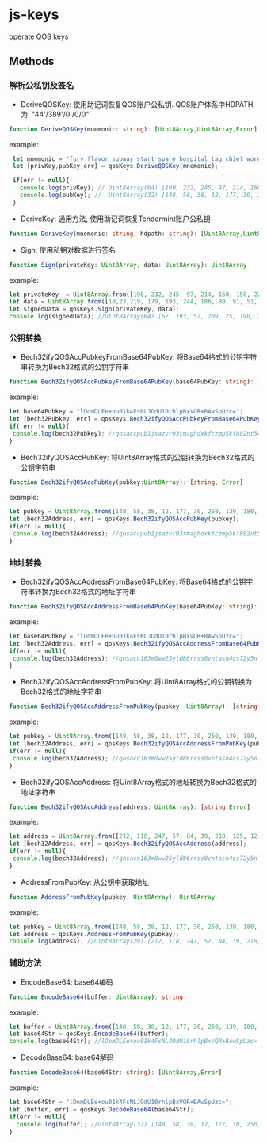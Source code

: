 # js-keys
operate QOS keys


## Methods

### 解析公私钥及签名 

*  DeriveQOSKey: 使用助记词恢复QOS账户公私钥. QOS账户体系中HDPATH为: "44'/389'/0'/0/0"

```typescript
function DeriveQOSKey(mnemonic: string): [Uint8Array,Uint8Array,Error]
```

example: 

```typescript
 let mnemonic = "fury flavor subway start spare hospital tag chief word start pencil borrow town mandate detect pencil cook bridge right scout remain this differ leader";
 let [privKey,pubKey,err] = qosKeys.DeriveQOSKey(mnemonic);

 if(err != null){
   console.log(privKey); // Uint8Array(64) [190, 232, 245, 97, 214, 160, 158, 227, 219, 179, 193, 244, 186, 80, 91, 51, 191, 22, 255, 171, 154, 156, 13, 75, 49, 39, 98, 248, 28, 151, 88, 118, 148, 58, 38, 12, 177, 30, 250, 139, 180, 214, 78, 5, 176, 210, 201, 57, 213, 53, 210, 184, 101, 164, 28, 85, 65, 31, 129, 3, 4, 169, 83, 55]
   console.log(pubKey); //  Uint8Array(32) [148, 58, 38, 12, 177, 30, 250, 139, 180, 214, 78, 5, 176, 210, 201, 57, 213, 53, 210, 184, 101, 164, 28, 85, 65, 31, 129, 3, 4, 169, 83, 55]   
 }  

```

*  DeriveKey: 通用方法, 使用助记词恢复Tendermint账户公私钥

```typescript
function DeriveKey(mnemonic: string, hdpath: string): [Uint8Array,Uint8Array,Error]
```

* Sign: 使用私钥对数据进行签名

```typescript
function Sign(privateKey: Uint8Array, data: Uint8Array): Uint8Array
```

example: 

```typescript
let privateKey  = Uint8Array.from([190, 232, 245, 97, 214, 160, 158, 227, 219, 179, 193, 244, 186, 80, 91, 51, 191, 22, 255, 171, 154, 156, 13, 75, 49, 39, 98, 248, 28, 151, 88, 118, 148, 58, 38, 12, 177, 30, 250, 139, 180, 214, 78, 5, 176, 210, 201, 57, 213, 53, 210, 184, 101, 164, 28, 85, 65, 31, 129, 3, 4, 169, 83, 55]);
let data = Uint8Array.from([10,23,219, 179, 193, 244, 186, 80, 91, 51, 191, 22, 255]);
let signedData = qosKeys.Sign(privateKey, data);
console.log(signedData); //Uint8Array(64) [67, 193, 52, 209, 75, 190, 230, 235, 107, 63, 32, 124, 6, 25, 160, 57, 205, 21, 255, 102, 28, 63, 9, 172, 136, 71, 68, 184, 84, 116, 38, 145, 91, 224, 114, 207, 188, 15, 147, 192, 42, 16, 194, 133, 75, 9, 179, 11, 248, 89, 67, 209, 41, 241, 172, 165, 51, 215, 4, 131, 106, 150, 194, 4]
```

### 公钥转换

* Bech32ifyQOSAccPubkeyFromBase64PubKey: 将Base64格式的公钥字符串转换为Bech32格式的公钥字符串

```typescript
function Bech32ifyQOSAccPubkeyFromBase64PubKey(base64PubKey: string): [string,Error]
```

example: 

```typescript
let base64Pubkey = "lDomDLEe+ou01k4FsNLJOdU10rhlpBxVQR+BAwSpUzc=";
let [bech32Pubkey, err] = qosKeys.Bech32ifyQOSAccPubkeyFromBase64PubKey(base64Pubkey);
if( err != null){
 console.log(bech32Pubkey); //qosaccpub1jsazvr93rmaghdxkfczmp5kf882nt54cvkjpc42pr7qsxp9f2vms2evj9l
}   
```

* Bech32ifyQOSAccPubKey: 将Uint8Array格式的公钥转换为Bech32格式的公钥字符串

```typescript
function Bech32ifyQOSAccPubKey(pubkey:Uint8Array): [string, Error]
```

example: 

```typescript
let pubkey = Uint8Array.from([148, 58, 38, 12, 177, 30, 250, 139, 180, 214, 78, 5, 176, 210, 201, 57, 213, 53, 210, 184, 101, 164, 28, 85, 65, 31, 129, 3, 4, 169, 83, 55]);
let [bech32Address, err] = qosKeys.Bech32ifyQOSAccPubKey(pubkey);   
if(err != null){
 console.log(bech32Address); //qosaccpub1jsazvr93rmaghdxkfczmp5kf882nt54cvkjpc42pr7qsxp9f2vms2evj9l
}
```

### 地址转换

* Bech32ifyQOSAccAddressFromBase64PubKey: 将Base64格式的公钥字符串转换为Bech32格式的地址字符串

```typescript
function Bech32ifyQOSAccAddressFromBase64PubKey(base64PubKey: string): [string,Error]
```

example: 

```typescript
let base64Pubkey = "lDomDLEe+ou01k4FsNLJOdU10rhlpBxVQR+BAwSpUzc=";
let [bech32Address, err] = qosKeys.Bech32ifyQOSAccAddressFromBase64PubKey(base64Pubkey);   
if(err != null){
 console.log(bech32Address); //qosacc163m0ww25yld86rrss0vntasn4cs72y5nl9evw3
} 
```

* Bech32ifyQOSAccAddressFromPubKey: 将Uint8Array格式的公钥转换为Bech32格式的地址字符串

```typescript
function Bech32ifyQOSAccAddressFromPubKey(pubkey: Uint8Array): [string,Error]
```

example: 

```typescript
let pubkey = Uint8Array.from([148, 58, 38, 12, 177, 30, 250, 139, 180, 214, 78, 5, 176, 210, 201, 57, 213, 53, 210, 184, 101, 164, 28, 85, 65, 31, 129, 3, 4, 169, 83, 55]);
let [bech32Address, err] = qosKeys.Bech32ifyQOSAccAddressFromPubKey(pubkey);
if(err != null){
 console.log(bech32Address); //qosacc163m0ww25yld86rrss0vntasn4cs72y5nl9evw3
}      
```

* Bech32ifyQOSAccAddress: 将Uint8Array格式的地址转换为Bech32格式的地址字符串

```typescript
function Bech32ifyQOSAccAddress(address: Uint8Array): [string,Error]
```

example: 

```typescript
let address = Uint8Array.from([212, 118, 247, 57, 84, 39, 218, 125, 12, 112, 131, 217, 53, 246, 19, 174, 33, 229, 18, 147]);
let [bech32Address, err] = qosKeys.Bech32ifyQOSAccAddress(address);
if(err != null){
 console.log(bech32Address); //qosacc163m0ww25yld86rrss0vntasn4cs72y5nl9evw3
}   
```


* AddressFromPubKey: 从公钥中获取地址

```typescript
function AddressFromPubKey(pubkey: Uint8Array): Uint8Array
```

example: 

```typescript
let pubkey = Uint8Array.from([148, 58, 38, 12, 177, 30, 250, 139, 180, 214, 78, 5, 176, 210, 201, 57, 213, 53, 210, 184, 101, 164, 28, 85, 65, 31, 129, 3, 4, 169, 83, 55]);
let address = qosKeys.AddressFromPubKey(pubkey);
console.log(address); //Uint8Array(20) [212, 118, 247, 57, 84, 39, 218, 125, 12, 112, 131, 217, 53, 246, 19, 174, 33, 229, 18, 147]
```


### 辅助方法

* EncodeBase64: base64编码

```typescript
function EncodeBase64(buffer: Uint8Array): string
```

example: 

```typescript
let buffer = Uint8Array.from([148, 58, 38, 12, 177, 30, 250, 139, 180, 214, 78, 5, 176, 210, 201, 57, 213, 53, 210, 184, 101, 164, 28, 85, 65, 31, 129, 3, 4, 169, 83, 55]);
let base64Str = qosKeys.EncodeBase64(buffer);
console.log(base64Str); //lDomDLEe+ou01k4FsNLJOdU10rhlpBxVQR+BAwSpUzc=
```

* DecodeBase64: base64解码

```typescript
function DecodeBase64(base64Str: string): [Uint8Array,Error]
```

example: 

```typescript
let base64Str = "lDomDLEe+ou01k4FsNLJOdU10rhlpBxVQR+BAwSpUzc=";
let [buffer, err] = qosKeys.DecodeBase64(base64Str);
if(err != null){
  console.log(buffer); //Uint8Array(32) [148, 58, 38, 12, 177, 30, 250, 139, 180, 214, 78, 5, 176, 210, 201, 57, 213, 53, 210, 184, 101, 164, 28, 85, 65, 31, 129, 3, 4, 169, 83, 55]
}
```

